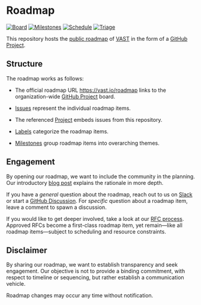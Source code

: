 # Roadmap

[![Board][board-badge]][board-view]
[![Milestones][milestones-badge]][milestones-view]
[![Schedule][schedule-badge]][schedule-view]
[![Triage][triage-badge]][triage-view]

[board-view]: https://github.com/orgs/tenzir/projects/8/views/1
[board-badge]: https://img.shields.io/badge/board-view-brightgreen?logo=github
[milestones-view]: https://github.com/orgs/tenzir/projects/8/views/2
[milestones-badge]: https://img.shields.io/badge/milestones-view-brightgreen?logo=github
[schedule-view]: https://github.com/orgs/tenzir/projects/8/views/7
[schedule-badge]: https://img.shields.io/badge/schedule-view-brightgreen?logo=github
[triage-view]: https://github.com/orgs/tenzir/projects/8/views/10
[triage-badge]: https://img.shields.io/badge/backlog-view-brightgreen?logo=github

This repository hosts the [public roadmap][internal-url] of
[VAST](https://vast.io) in the form of a [GitHub Project][github-projects].

## Structure

The roadmap works as follows:

- The official roadmap URL <https://vast.io/roadmap> links to the
  organization-wide [GitHub Project][internal-url] board.

- [Issues](issues) represent the individual roadmap items.

- The referenced [Project][internal-url] embeds issues from this repository.

- [Labels](labels) categorize the roadmap items.

- [Milestones](milestones) group roadmap items into overarching themes.

## Engagement

By opening our roadmap, we want to include the community in the planning.
Our introductory [blog post][roadmap-post] explains the rationale in more depth.

If you have a *general* question about the roadmap, reach out to us on
[Slack][slack] or start a [GitHub Discussion][discussions]. For *specific*
question about a roadmap item, leave a comment to spawn a discussion.

If you would like to get deeper involved, take a look at our [RFC process][rfc].
Approved RFCs become a first-class roadmap item, yet remain—like all roadmap
items—subject to scheduling and resource constraints.

## Disclaimer

By sharing our roadmap, we want to establish transparency and seek engagement.
Our objective is not to provide a binding commitment, with respect to timeline
or sequencing, but rather establish a communication vehicle.

Roadmap changes may occur any time without notification.

[discussions]: https://github.com/orgs/tenzir/discussions
[slack]: http://slack.tenzir.com
[internal-url]: https://github.com/orgs/tenzir/projects/8/
[roadmap-post]: https://vast.io/blog/public-roadmap-and-open-rfcs
[github-projects]: https://docs.github.com/en/issues/planning-and-tracking-with-projects/
[rfc]: https://vast.io/docs/develop-vast/contributing/rfc
